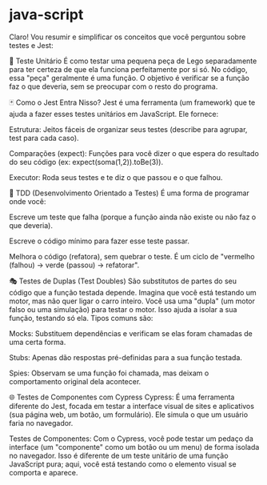 # java-script

Claro! Vou resumir e simplificar os conceitos que você perguntou sobre testes e Jest:

🔬 Teste Unitário
É como testar uma pequena peça de Lego separadamente para ter certeza de que ela funciona perfeitamente por si só. No código, essa "peça" geralmente é uma função. O objetivo é verificar se a função faz o que deveria, sem se preocupar com o resto do programa.

🃏 Como o Jest Entra Nisso?
Jest é uma ferramenta (um framework) que te ajuda a fazer esses testes unitários em JavaScript. Ele fornece:

Estrutura: Jeitos fáceis de organizar seus testes (describe para agrupar, test para cada caso).

Comparações (expect): Funções para você dizer o que espera do resultado do seu código (ex: expect(soma(1,2)).toBe(3)).

Executor: Roda seus testes e te diz o que passou e o que falhou.

🔄 TDD (Desenvolvimento Orientado a Testes)
É uma forma de programar onde você:

Escreve um teste que falha (porque a função ainda não existe ou não faz o que deveria).

Escreve o código mínimo para fazer esse teste passar.

Melhora o código (refatora), sem quebrar o teste.
É um ciclo de "vermelho (falhou) -> verde (passou) -> refatorar".

🎭 Testes de Duplas (Test Doubles)
São substitutos de partes do seu código que a função testada depende. Imagina que você está testando um motor, mas não quer ligar o carro inteiro. Você usa uma "dupla" (um motor falso ou uma simulação) para testar o motor. Isso ajuda a isolar a sua função, testando só ela. Tipos comuns são:

Mocks: Substituem dependências e verificam se elas foram chamadas de uma certa forma.

Stubs: Apenas dão respostas pré-definidas para a sua função testada.

Spies: Observam se uma função foi chamada, mas deixam o comportamento original dela acontecer.

🌐 Testes de Componentes com Cypress
Cypress: É uma ferramenta diferente do Jest, focada em testar a interface visual de sites e aplicativos (sua página web, um botão, um formulário). Ele simula o que um usuário faria no navegador.

Testes de Componentes: Com o Cypress, você pode testar um pedaço da interface (um "componente" como um botão ou um menu) de forma isolada no navegador. Isso é diferente de um teste unitário de uma função JavaScript pura; aqui, você está testando como o elemento visual se comporta e aparece.

